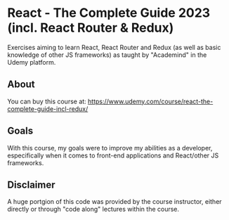 # React - The Complete Guide 2023 (incl. React Router & Redux)

Exercises aiming to learn React, React Router and Redux (as well as basic knowledge of other JS frameworks) as taught by "Academind" in the Udemy platform.

## About

You can buy this course at: https://www.udemy.com/course/react-the-complete-guide-incl-redux/

## Goals

With this course, my goals were to improve my abilities as a developer, especifically when it comes to front-end applications and React/other JS frameworks.

## Disclaimer

A huge portgion of this code was provided by the course instructor, either directly or through "code along" lectures within the course.
